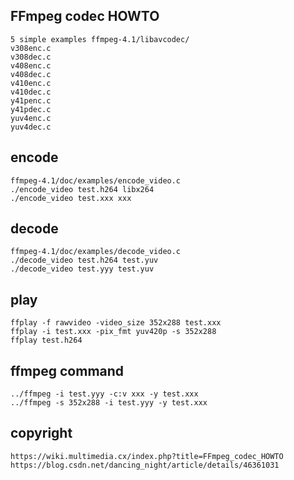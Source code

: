 ## FFmpeg codec HOWTO
```
5 simple examples ffmpeg-4.1/libavcodec/
v308enc.c
v308dec.c
v408enc.c
v408dec.c
v410enc.c
v410dec.c
y41penc.c
y41pdec.c
yuv4enc.c
yuv4dec.c
```
## encode
```
ffmpeg-4.1/doc/examples/encode_video.c
./encode_video test.h264 libx264
./encode_video test.xxx xxx
```
## decode
```
ffmpeg-4.1/doc/examples/decode_video.c
./decode_video test.h264 test.yuv
./decode_video test.yyy test.yuv
```
## play
```
ffplay -f rawvideo -video_size 352x288 test.xxx
ffplay -i test.xxx -pix_fmt yuv420p -s 352x288
ffplay test.h264
```
## ffmpeg command
```
../ffmpeg -i test.yyy -c:v xxx -y test.xxx
../ffmpeg -s 352x288 -i test.yyy -y test.xxx
```
## copyright
```
https://wiki.multimedia.cx/index.php?title=FFmpeg_codec_HOWTO
https://blog.csdn.net/dancing_night/article/details/46361031
```
